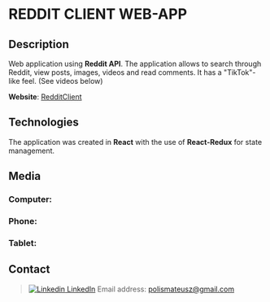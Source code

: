 # REDDIT CLIENT WEB-APP

## Description

Web application using **Reddit API**. The application allows to search through Reddit, view posts, images, videos and read comments. It has a "TikTok"-like feel. (See videos below) 

**Website**: [RedditClient](https://redditclient-48133.web.app/)

## Technologies 

The application was created in **React** with the use of **React-Redux** for state management.

## Media
### Computer:
### Phone:
### Tablet:

## Contact
> [![Linkedin](https://i.stack.imgur.com/gVE0j.png) LinkedIn](https://www.linkedin.com/in/mateusz-polis-65618223a/)
>Email address: polismateusz@gmail.com
